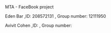 MTA - FaceBook project


Eden Bar ,ID: 208572131 , Group number: 12111950 

Avivit Cohen ,ID: , Group number:  

